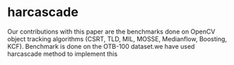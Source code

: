 # harcascade

Our contributions with this paper are the benchmarks done on OpenCV object tracking algorithms (CSRT, TLD, MIL, MOSSE, Medianflow, Boosting, KCF). Benchmark is done on the OTB-100 dataset.we have used  harcascade method to implement this 
